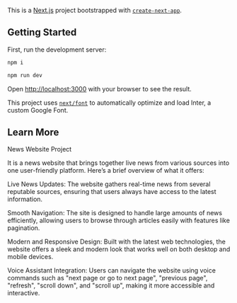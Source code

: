 This is a [Next.js](https://nextjs.org/) project bootstrapped with [`create-next-app`](https://github.com/vercel/next.js/tree/canary/packages/create-next-app).

## Getting Started

First, run the development server:

```bash
npm i
```
```bash
npm run dev
```

Open [http://localhost:3000](http://localhost:3000) with your browser to see the result.

This project uses [`next/font`](https://nextjs.org/docs/basic-features/font-optimization) to automatically optimize and load Inter, a custom Google Font.

## Learn More

News Website Project

It is a news website that brings together live news from various sources into one user-friendly platform. Here’s a brief overview of what it offers:

Live News Updates: The website gathers real-time news from several reputable sources, ensuring that users always have access to the latest information.

Smooth Navigation: The site is designed to handle large amounts of news efficiently, allowing users to browse through articles easily with features like pagination.

Modern and Responsive Design: Built with the latest web technologies, the website offers a sleek and modern look that works well on both desktop and mobile devices.

Voice Assistant Integration: Users can navigate the website using voice commands such as "next page or go to next page", "previous page", "refresh", "scroll down", and "scroll up", making it more accessible and interactive.
